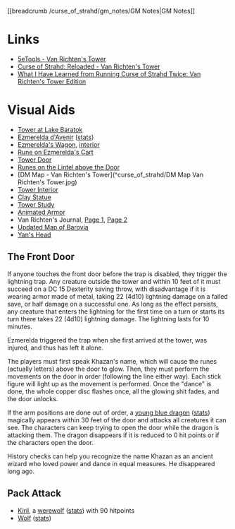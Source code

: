 [[breadcrumb /curse_of_strahd/gm_notes/GM Notes|GM Notes]]

# Links

* [5eTools - Van Richten's Tower](https://5e.tools/adventure.html#cos,11)
* [Curse of Strahd: Reloaded - Van Richten's Tower](https://docs.google.com/document/d/1iTtixsf9GHRbHoX83l6Qcm42JVyJew8Pb8SdLdesyXU)
* [What I Have Learned from Running Curse of Strahd Twice: Van Richten's Tower Edition](https://old.reddit.com/r/DnDBehindTheScreen/comments/60gprh/what_i_have_learned_from_running_curse_of_strahd/)

# Visual Aids

* [Tower at Lake Baratok](^curse_of_strahd/van_richtens_tower.mp4)
* [Ezmerelda d'Avenir](^curse_of_strahd/ezmerelda_2.jpg) ([stats](https://5e.tools/bestiary.html#ezmerelda%20d'avenir_cos))
* [Ezmerelda's Wagon](^curse_of_strahd/ezmereldas_wagon.jpg), [interior](^curse_of_strahd/ezmereldas_wagon_interior.jpg)
* [Rune on Ezmerelda's Cart](^curse_of_strahd/danger_on_other_side_rune.png)
* [Tower Door](^curse_of_strahd/tower_door.jpg)
* [Runes on the Lintel above the Door](^curse_of_strahd/tower_door_runes.png)
* [DM Map - Van Richten's Tower](^curse_of_strahd/DM Map Van Richten's Tower.jpg)
* [Tower Interior](^curse_of_strahd/van_richtens_tower_interior.jpg)
* [Clay Statue](^curse_of_strahd/clay_statue.jpeg)
* [Tower Study](^curse_of_strahd/van_richtens_tower_study.jpg)
* [Animated Armor](^curse_of_strahd/animated_armor.jpeg)
* Van Richten's Journal, [Page 1](^curse_of_strahd/van_richtens_journal_1.jpg), [Page 2](^curse_of_strahd/van_richtens_journal_2.jpg)
* [Updated Map of Barovia](^curse_of_strahd/players_map_updated.png)
* [Yan's Head](^curse_of_strahd/severed_head.jpg)

## The Front Door

If anyone touches the front door before the trap is disabled, they trigger the lightning trap. Any creature outside the tower and within 10 feet of it must succeed on a DC 15 Dexterity saving throw, with disadvantage if it is wearing armor made of metal, taking 22 (4d10) lightning damage on a failed save, or half damage on a successful one. As long as the effect persists, any creature that enters the lightning for the first time on a turn or starts its turn there takes 22 (4d10) lightning damage. The lightning lasts for 10 minutes.

Ezmerelda triggered the trap when she first arrived at the tower, was injured, and thus has left it alone.

The players must first speak Khazan's name, which will cause the runes (actually letters) above the door to glow. Then, they must perform the movements on the door in order (following the line either way). Each stick figure will light up as the movement is performed. Once the "dance" is done, the whole copper disc flashes once, all the glowing shit fades, and the door unlocks.

If the arm positions are done out of order, a [young blue dragon](^curse_of_strahd/young_blue_dragon.jpg) ([stats](https://5e.tools/bestiary.html#young%20blue%20dragon_mm)) magically appears within 30 feet of the door and attacks all creatures it can see. The characters can keep trying to open the door while the dragon is attacking them. The dragon disappears if it is reduced to 0 hit points or if the characters open the door.

History checks can help you recognize the name Khazan as an ancient wizard who loved power and dance in equal measures. He disappeared long ago.

## Pack Attack

* [Kiril](^curse_of_strahd/kiril.jpg), a [werewolf](^curse_of_strahd/werewolf.jpg) ([stats](https://5e.tools/bestiary.html#werewolf_mm)) with 90 hitpoints
* [Wolf](^curse_of_strahd/wolf.jpg) ([stats](https://5e.tools/bestiary.html#wolf_mm))
